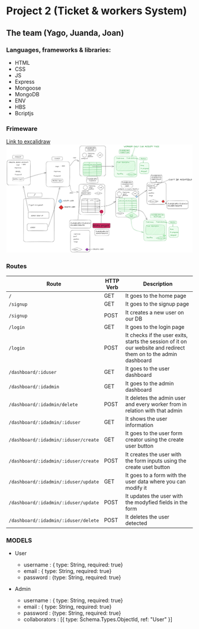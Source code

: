 # Project 2 (Ticket & workers System)

## The team (Yago, Juanda, Joan)

### Languages, frameworks & libraries:
- HTML
- CSS
- JS
- Express
- Mongoose
- MongoDB
- ENV 
- HBS 
- Bcriptjs

### Frimeware
[Link to excalidraw](https://excalidraw.com/#json=2b6py-mhfn2U_T7fcmX2r,sxv8ar3zYy-BIiZHUI0fHQ)
![excalidraw frameware](./src-readme/frameware.png)

### Routes
| Route | HTTP Verb | Description           |
| ----- | --------- | --------------------- |
| `/`   | GET       | It goes to the home page |
| `/signup` | GET   | It goes to the signup page |
| `/signup` | POST  | It creates a new user on our DB |
| `/login` | GET    | It goes to the login page |
| `/login` | POST   | It checks if the user exits, starts the session of it on our website and redirect them on to the admin dashboard |
| `/dashboard/:iduser` | GET    | It goes to the user dashboard |
| `/dashboard/:idadmin`| GET    | It goes to the admin dashboard |
| `/dashboard/:idadmin/delete`| POST | It deletes the admin user and every worker from in relation with that admin |
| `/dashboard/:idadmin/:iduser` | GET   | It shows the user information |
| `/dashboard/:idadmin/:iduser/create` | GET   | It goes to the user form creator using the create user button |
| `/dashboard/:idadmin/:iduser/create` | POST  | It creates the user with the form inputs using the create uset button |
| `/dashboard/:idadmin/:iduser/update` | GET   | It goes to a form with the user data where you can modify it |
| `/dashboard/:idadmin/:iduser/update` | POST  | It updates the user with the modyfied fields in the form |
| `/dashboard/:idadmin/:iduser/delete` | POST  | It deletes the user detected |


### MODELS


- User
    - username : {
        type: String, 
        required: true}
    - email : {
        type: String, 
        required: true}
    - password : 
        {type: String, 
        required: true}

- Admin
    - username : {
        type: String, 
        required: true}
    - email : {
        type: String, 
        required: true}
    - password : 
        {type: String, 
        required: true}
    - collaborators : [{
        type: Schema.Types.ObjectId,
        ref: "User"
    }]